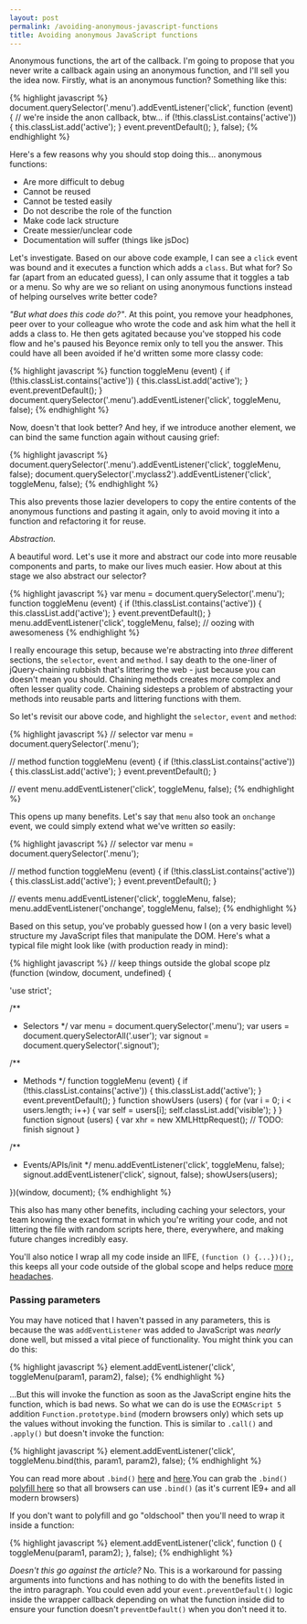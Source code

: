 ```yaml
---
layout: post
permalink: /avoiding-anonymous-javascript-functions
title: Avoiding anonymous JavaScript functions
---
```


Anonymous functions, the art of the callback. I'm going to propose that you never write a callback again using an anonymous function, and I'll sell you the idea now. Firstly, what is an anonymous function? Something like this:

{% highlight javascript %}
document.querySelector('.menu').addEventListener('click', function (event) {
  // we're inside the anon callback, btw...
  if (!this.classList.contains('active')) {
    this.classList.add('active');
  }
  event.preventDefault();
}, false);
{% endhighlight %}

Here's a few reasons why you should stop doing this... anonymous functions:

* Are more difficult to debug
* Cannot be reused
* Cannot be tested easily
* Do not describe the role of the function
* Make code lack structure
* Create messier/unclear code
* Documentation will suffer (things like jsDoc)

Let's investigate. Based on our above code example, I can see a `click` event was bound and it executes a function which adds a `class`. But what for? So far (apart from an educated guess), I can only assume that it toggles a tab or a menu. So why are we so reliant on using anonymous functions instead of helping ourselves write better code?

_"But what does this code do?"_. At this point, you remove your headphones, peer over to your colleague who wrote the code and ask him what the hell it adds a class to. He then gets agitated because you've stopped his code flow and he's paused his Beyonce remix only to tell you the answer. This could have all been avoided if he'd written some more classy code:

{% highlight javascript %}
function toggleMenu (event) {
  if (!this.classList.contains('active')) {
    this.classList.add('active');
  }
  event.preventDefault();
}
document.querySelector('.menu').addEventListener('click', toggleMenu, false);
{% endhighlight %}

Now, doesn't that look better? And hey, if we introduce another element, we can bind the same function again without causing grief:

{% highlight javascript %}
document.querySelector('.menu').addEventListener('click', toggleMenu, false);
document.querySelector('.myclass2').addEventListener('click', toggleMenu, false);
{% endhighlight %}

This also prevents those lazier developers to copy the entire contents of the anonymous functions and pasting it again, only to avoid moving it into a function and refactoring it for reuse.

_Abstraction._

A beautiful word. Let's use it more and abstract our code into more reusable components and parts, to make our lives much easier. How about at this stage we also abstract our selector?

{% highlight javascript %}
var menu = document.querySelector('.menu');
function toggleMenu (event) {
  if (!this.classList.contains('active')) {
    this.classList.add('active');
  }
  event.preventDefault();
}
menu.addEventListener('click', toggleMenu, false); // oozing with awesomeness
{% endhighlight %}

I really encourage this setup, because we're abstracting into _three_ different sections, the `selector`, `event` and `method`. I say death to the one-liner of jQuery-chaining rubbish that's littering the web - just because you can doesn't mean you should. Chaining methods creates more complex and often lesser quality code. Chaining sidesteps a problem of abstracting your methods into reusable parts and littering functions with them.

So let's revisit our above code, and highlight the `selector`, `event` and `method`:

{% highlight javascript %}
// selector
var menu = document.querySelector('.menu');

// method
function toggleMenu (event) {
  if (!this.classList.contains('active')) {
    this.classList.add('active');
  }
  event.preventDefault();
}

// event
menu.addEventListener('click', toggleMenu, false);
{% endhighlight %}

This opens up many benefits. Let's say that `menu` also took an `onchange` event, we could simply extend what we've written _so_ easily:

{% highlight javascript %}
// selector
var menu = document.querySelector('.menu');

// method
function toggleMenu (event) {
  if (!this.classList.contains('active')) {
    this.classList.add('active');
  }
  event.preventDefault();
}

// events
menu.addEventListener('click', toggleMenu, false);
menu.addEventListener('onchange', toggleMenu, false);
{% endhighlight %}

Based on this setup, you've probably guessed how I (on a very basic level) structure my JavaScript files that manipulate the DOM. Here's what a typical file might look like (with production ready in mind):

{% highlight javascript %}
// keep things outside the global scope plz
(function (window, document, undefined) {

  'use strict';

  /**
   * Selectors
   */
  var menu = document.querySelector('.menu');
  var users = document.querySelectorAll('.user');
  var signout = document.querySelector('.signout');

  /**
   * Methods
   */
  function toggleMenu (event) {
    if (!this.classList.contains('active')) {
      this.classList.add('active');
    }
    event.preventDefault();
  }
  function showUsers (users) {
    for (var i = 0; i < users.length; i++) {
      var self = users[i];
      self.classList.add('visible');
    }
  }
  function signout (users) {
    var xhr = new XMLHttpRequest();
    // TODO: finish signout
  }

  /**
   * Events/APIs/init
   */
  menu.addEventListener('click', toggleMenu, false);
  signout.addEventListener('click', signout, false);
  showUsers(users);


})(window, document);
{% endhighlight %}

This also has many other benefits, including caching your selectors, your team knowing the exact format in which you're writing your code, and not littering the file with random scripts here, there, everywhere, and making future changes incredibly easy.

You'll also notice I wrap all my code inside an IIFE, `(function () {...})();`, this keeps all your code outside of the global scope and helps reduce [more headaches](/everything-you-wanted-to-know-about-javascript-scope).

### Passing parameters

You may have noticed that I haven't passed in any parameters, this is because the was `addEventListener` was added to JavaScript was _nearly_ done well, but missed a vital piece of functionality. You might think you can do this:

{% highlight javascript %}
element.addEventListener('click', toggleMenu(param1, param2), false);
{% endhighlight %}

...But this will invoke the function as soon as the JavaScript engine hits the function, which is bad news. So what we can do is use the `ECMAScript 5` addition `Function.prototype.bind` (modern browsers only) which sets up the values without invoking the function. This is similar to `.call()` and `.apply()` but doesn't invoke the function:

{% highlight javascript %}
element.addEventListener('click', toggleMenu.bind(this, param1, param2), false);
{% endhighlight %}

You can read more about `.bind()` [here](/everything-you-wanted-to-know-about-javascript-scope) and [here](https://developer.mozilla.org/en-US/docs/Web/JavaScript/Reference/Global_Objects/Function/bind).You can grab the `.bind()` [polyfill here](https://developer.mozilla.org/en-US/docs/Web/JavaScript/Reference/Global_Objects/Function/bind) so that all browsers can use `.bind()` (as it's current IE9+ and all modern browsers)

If you don't want to polyfill and go "oldschool" then you'll need to wrap it inside a function:

{% highlight javascript %}
element.addEventListener('click', function () {
  toggleMenu(param1, param2);
}, false);
{% endhighlight %}

_Doesn't this go against the article?_ No. This is a workaround for passing arguments into functions and has nothing to do with the benefits listed in the intro paragraph. You could even add your `event.preventDefault()` logic inside the wrapper callback depending on what the function inside did to ensure your function doesn't `preventDefault()` when you don't need it to.
